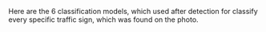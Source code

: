 Here are the 6 classification models, which used after detection for classify every specific traffic sign, which was
found on the photo.